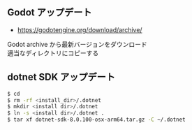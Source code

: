 
## Godot アップデート
- https://godotengine.org/download/archive/

Godot archive から最新バージョンをダウンロード  
適当なディレクトリにコピーする

## dotnet SDK アップデート

````sh
$ cd
$ rm -rf <install_dir>/.dotnet
$ mkdir <install dir>/.dotnet
$ ln -s <install dir>/.dotnet .
$ tar xf dotnet-sdk-8.0.100-osx-arm64.tar.gz -C ~/.dotnet
````
